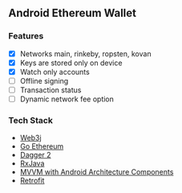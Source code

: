 ## Android Ethereum Wallet

### Features
- [x] Networks main, rinkeby, ropsten, kovan
- [x] Keys are stored only on device
- [x] Watch only accounts
- [ ] Offline signing
- [ ] Transaction status
- [ ] Dynamic network fee option

### Tech Stack
- [Web3j](https://web3j.io/)
- [Go Ethereum](https://geth.ethereum.org/)
- [Dagger 2](https://github.com/google/dagger)
- [RxJava](https://github.com/ReactiveX/RxJava)
- [MVVM with Android Architecture Components](https://developer.android.com/topic/libraries/architecture)
- [Retrofit](https://github.com/square/retrofit)
